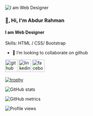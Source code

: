 ![I am Web Designer](https://scontent.fdac2-1.fna.fbcdn.net/v/t39.30808-6/s960x960/270177769_1342638032844859_3677862767581343862_n.jpg?_nc_cat=109&ccb=1-5&_nc_sid=e3f864&_nc_eui2=AeEESYIT9sBqsDTItAgUpZS6611aQsWWSbDrXVpCxZZJsEza3-UXG9Pghsb1mQJsBStNkLcxbDsIqbKwqFXlrQlt&_nc_ohc=o9HAjm5pw5oAX-0Y3Pj&_nc_zt=23&_nc_ht=scontent.fdac2-1.fna&oh=00_AT8gPphtdJVlRh0ETlGTfsywfJkaHgyOvnwlKv8-Ega5ig&oe=61D1768D)

### 👋, Hi, I'm Abdur Rahman
#### I am Web Designer


Skills:  HTML / CSS/ Bootstrap

- 👯 I’m looking to collaborate on github 


[<img src='https://cdn.jsdelivr.net/npm/simple-icons@3.0.1/icons/github.svg' alt='github' height='40'>](https://github.com/https://github.com/arrahman5778)  [<img src='https://cdn.jsdelivr.net/npm/simple-icons@3.0.1/icons/linkedin.svg' alt='linkedin' height='40'>](https://www.linkedin.com/in/https://www.linkedin.com/in/hm-abdur-rahman-960046222//)  [<img src='https://cdn.jsdelivr.net/npm/simple-icons@3.0.1/icons/facebook.svg' alt='facebook' height='40'>](https://www.facebook.com/https://web.facebook.com/profile.php?id=100012960248714)  

[![trophy](https://github-profile-trophy.vercel.app/?username=https://github.com/arrahman5778)](https://github.com/ryo-ma/github-profile-trophy)

![GitHub stats](https://github-readme-stats.vercel.app/api?username=https://github.com/arrahman5778&show_icons=true)  

![GitHub metrics](https://metrics.lecoq.io/https://github.com/arrahman5778)  

![Profile views](https://gpvc.arturio.dev/https://github.com/arrahman5778)  
